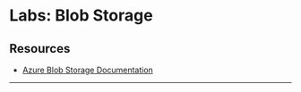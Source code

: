 # Labs: Blob Storage

## Resources

* [Azure Blob Storage Documentation](https://docs.microsoft.com/en-us/azure/storage/blobs/)

-----
